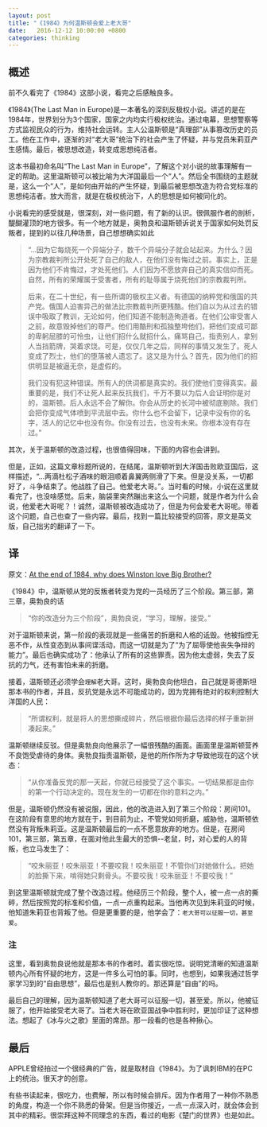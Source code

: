 ```yaml
---
layout: post
title: "《1984》为何温斯顿会爱上老大哥"
date:   2016-12-12 10:00:00 +0800
categories: thinking
---
```

## 概述
前不久看完了《1984》这部小说，看完之后感触良多。

《1984》(The Last Man in Europe)是一本著名的深刻反极权小说。讲述的是在1984年，世界划分为3个国家，国家之内均实行极权统治。通过电幕，思想警察等方式监视民众的行为，维持社会运转。主人公温斯顿是“真理部”从事篡改历史的员工。他在工作中，逐渐的对“老大哥”统治下的社会产生了怀疑，并与党员朱莉亚产生感情。最后，被思想改造，转变成思想纯洁者。

这本书最初命名叫“The Last Man in Europe”，了解这个对小说的故事理解有一定的帮助。这里温斯顿可以被比喻为大洋国最后一个“人”。然后全书围绕的主题就是，这么一个“人”，是如何由开始的产生怀疑，到最后被思想改造为符合党标准的思想纯洁者。放大而言，就是在极权统治下，人的思想是如何被同化的。

小说看完的感受就是，很深刻，对一些问题，有了新的认识。很佩服作者的剖析，醍醐灌顶的地方很多。有一个地方就是，奥勃良和温斯顿诉说关于国家如何处罚反叛者，提到的以往几种场景，自己想想确实如此

>“...因为它每烧死一个异端分子，数千个异端分子就会站起来。为什么？因为宗教裁判所公开处死了自己的敌人，在他们没有悔过之前。事实上，正是因为他们不肯悔过，才处死他们。人们因为不愿放弃自己的真实信仰而死。自然，所有的荣耀属于受害者，所有的耻辱属于烧死他们的宗教裁判所。
>
> 后来，在二十世纪，有一些所谓的极权主义者。有德国的纳粹党和俄国的共产党。俄国人迫害异己的做法比宗教裁判所更残酷。他们自以为从过去的错误中吸取了教训，无论如何，他们知道不能制造殉道者。在他们公审受害人之前，故意毁掉他们的尊严。他们用酷刑和孤独整垮他们，把他们变成可鄙的卑躬屈膝的可怜虫，让他们招什么就招什么，痛骂自己，指责别人，拿别人当挡箭牌，哭着求饶。可是，仅仅几年之后，同样的事情又发生了。死人变成了烈士，他们的堕落被人遗忘了。这又是为什么？首先，因为他们的招供明显是被逼无奈，是虚假的。
>
>我们没有犯这种错误。所有人的供词都是真实的。我们使他们变得真实。最重要的是，我们不让死人起来反抗我们，千万不要以为后人会证明你是对的，温斯顿。后人永远不会了解你。你会从历史的长河中被彻底剔除。我们会把你变成气体喷到平流层中去。你什么也不会留下，记录中没有你的名字，活人的记忆中也没有你。你没有过去，也没有未来。你根本没有存在过。”

其次，关于温斯顿的改造过程，也很值得回味，下面的内容也会讲到。

但是，正如，这篇文章标题所说的，在结尾，温斯顿听到大洋国击败欧亚国后，这样描述，“...两滴杜松子酒味的眼泪顺着鼻翼两侧滑了下来。但是没关系，一切都好了，斗争结束了。他战胜了自己。他爱老大哥。”。当时看的时候，小说在这里就看完了，也没啥感觉。后来，脑袋里突然蹦出来这么一个问题，就是作者为什么会说，他爱老大哥呢？！诚然，温斯顿被改造成功了，但是为何会爱老大哥呢。带着这个问题，自己也查了一些内容。最后，找到一篇比较接受的回答，原文是英文版，自己拙劣的翻译了一下。

## 译

原文：[At the end of 1984, why does Winston love Big Brother? ](https://www.enotes.com/homework-help/end-1984-why-winston-love-big-brother-539026)

《1984》中，温斯顿从党的反叛者转变为党的一员经历了三个阶段。第三部，第三章，奥勃良的话

> “你的改造分为三个阶段”，奥勃良说，“学习，理解，接受。”

对于温斯顿来说，第一阶段的表现就是一些痛苦的折磨和人格的诋毁。他被指控无恶不作，从性变态到从事间谍活动，而这一切就是为了“为了屈辱使他丧失争辩的能力”。最后也确实成功了：他承认了所有的这些罪责。因为他太虚弱，失去了反抗的力气，还有害怕未来的折磨。

接着，温斯顿还必须学会`理解`老大哥。这时，奥勃良向他坦白，自己就是哥德斯坦那本书的作者，并且，反抗党是永远不可能成功的，因为党拥有绝对的权利控制大洋国的人民：

>“所谓权利，就是将人的思想撕成碎片，然后根据你最后选择的样子重新拼凑起来。”

温斯顿继续反驳。但是奥勃良向他展示了一幅很残酷的画面。画面里是温斯顿营养不良饱受虐待的身体。奥勃良指责温斯顿，是他的所作所为才导致他现在的这个状态：

>“从你准备反党的那一天起，你就已经接受了这个事实。一切结果都是由你的第一个行动决定的。现在发生的一切都在你的意料之内。”

但是，温斯顿仍然没有被说服，因此，他的改造进入到了第三个阶段：房间101。在这阶段有意思的地方就在于，到目前为止，不管党如何折磨，威胁他，温斯顿依然没有背叛朱莉亚。这是温斯顿最后的一点不愿意放弃的地方。但是，在房间101，第三部，第五章，在面对他此生最大的恐惧--老鼠，时，对心爱的人的背叛，也立马发生了：

>“咬朱丽亚！咬朱丽亚！不要咬我！咬朱丽亚！不管你们对她做什么。把她的脸撕下来，啃得她只剩骨头。不要咬我！咬朱丽亚！不要咬我！”

到这里温斯顿就完成了整个改造过程。他经历三个阶段，整个人，被一点一点的撕碎，然后按照党的标准和价值，一点一点重构起来。当他再次见到朱莉亚的时候，他知道朱莉亚也背叛了他。但是更重要的是，他学会了：`老大哥可以征服一切，甚至爱`。

### 注

这里，看到奥勃良说他就是那本书的作者时。着实很吃惊。说明党清晰的知道温斯顿内心所有怀疑的地方，这是一件多么可怕的事。同时，也想到，如果我通过哲学家学习到的“自由思想”，最后也是别人教你的。那还算是“自由”的吗。

最后自己的理解，因为温斯顿知道了老大哥可以征服一切，甚至爱。所以，他被征服了，他开始接受老大哥了。当老大哥在欧亚国战争中胜利时，更加印证了这种想法。想起了《冰与火之歌》里面的席昂。那一段看的也是各种揪心。

## 最后

APPLE曾经拍过一个很经典的广告，就是取材自《1984》。为了讽刺IBM的在PC上的统治。很天才的创意。

有些书读起来，很吃力，也费解，所以有时候会排斥。因为作者用了一种你不熟悉的角度，构造一个你不熟悉的骨架。但是当你接近，一点一点深入时，就会体会到其中的精彩。很崇拜这种不同理念的东西，看过的电影《楚门的世界》也是如此。
